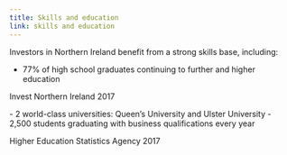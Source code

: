 ```yaml
---
title: Skills and education
link: skills and education
---
```

Investors in Northern Ireland benefit from a strong skills base, including:


- 77% of high school graduates continuing to further and higher education
<div class="region--small-text"><p>Invest Northern Ireland 2017</p></div>
- 2 world-class universities: Queen’s University and Ulster University
- 2,500 students graduating with business qualifications every year
<div class="region--small-text"><p>Higher Education Statistics Agency 2017</p></div>
